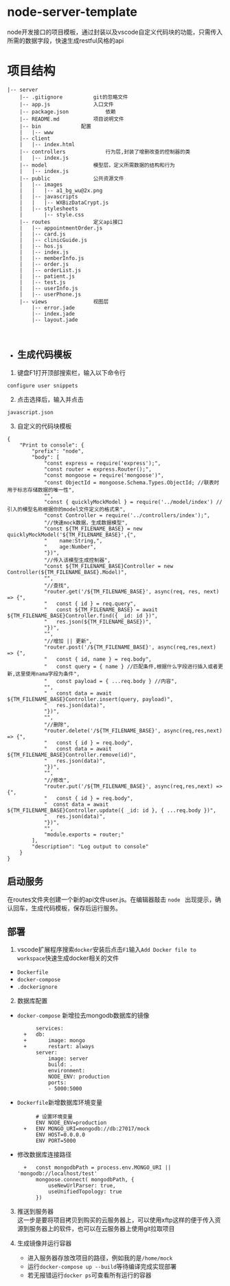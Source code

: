 
# node-server-template

node开发接口的项目模板，通过封装以及vscode自定义代码块的功能，只需传入所需的数据字段，快速生成restful风格的api

# 项目结构
```
|-- server
    |-- .gitignore 			git的忽略文件
    |-- app.js 				入口文件
    |-- package.json 			依赖
    |-- README.md 			项目说明文件
    |-- bin				配置
    |   |-- www
    |-- client
    |   |-- index.html 
    |-- controllers 			行为层,封装了增删改查的控制器的类
    |   |-- index.js 
    |-- model 				模型层，定义所需数据的结构和行为
    |   |-- index.js
    |-- public 				公共资源文件
    |   |-- images
    |   |   |-- a1_bg_wu@2x.png
    |   |-- javascripts
    |   |   |-- WXBizDataCrypt.js 
    |   |-- stylesheets
    |       |-- style.css
    |-- routes 				定义api接口
    |   |-- appointmentOrder.js
    |   |-- card.js
    |   |-- clinicGuide.js
    |   |-- hos.js
    |   |-- index.js
    |   |-- memberInfo.js
    |   |-- order.js
    |   |-- orderList.js
    |   |-- patient.js
    |   |-- test.js
    |   |-- userInfo.js
    |   |-- userPhone.js    
    |-- views 				视图层
        |-- error.jade
        |-- index.jade
        |-- layout.jade



```


- ## 生成代码模板
1. 键盘F1打开顶部搜索栏，输入以下命令行
```
configure user snippets

```
2. 点击选择后，输入并点击
```
javascript.json

```
3. 自定义的代码块模板
```
{
	"Print to console": {
		"prefix": "node",
		"body": [
			"const express = require('express');",
			"const router = express.Router();",
			"const mongoose = require('mongoose')",
			"const ObjectId = mongoose.Schema.Types.ObjectId; //联表时用于标志存储数据的唯一性",
			"",
			"const { quicklyMockModel } = require('../model/index') //引入的模型名称根据你的model文件定义的格式来",
			"const Controller = require('../controllers/index');",
			"//快速mock数据，生成数据模型",
			"const ${TM_FILENAME_BASE} = new quicklyMockModel('${TM_FILENAME_BASE}',{",
			"    name:String,",
			"    age:Number",
			"})",
			"//传入该模型生成控制器",
			"const ${TM_FILENAME_BASE}Controller = new Controller(${TM_FILENAME_BASE}.Model)",
			"",
			"//查找",
			"router.get('/${TM_FILENAME_BASE}', async(req, res, next) => {",
			"   const { id } = req.query",
			"   const ${TM_FILENAME_BASE} = await ${TM_FILENAME_BASE}Controller.find({ _id: id })",
			"   res.json(${TM_FILENAME_BASE})",
			"})",
			"",
			"//增加 || 更新",
			"router.post('/${TM_FILENAME_BASE}', async(req,res,next) => {",
			"   const { id, name } = req.body",
			"   const query = { name } //匹配条件,根据什么字段进行插入或者更新,这里使用nama字段为条件",
			"   const payload = { ...req.body } //内容",
			"",
			"   const data = await ${TM_FILENAME_BASE}Controller.insert(query, payload)",
			"   res.json(data)",
			"})",
			"",
			"//删除",
			"router.delete('/${TM_FILENAME_BASE}', async(req,res,next) => {",
			"   const { id } = req.body",
			"   const data = await ${TM_FILENAME_BASE}Controller.remove(id)",
			"   res.json(data)",
			"})",
			"",
			"//修改",
			"router.put('/${TM_FILENAME_BASE}', async(req,res,next) => {",
			"   const { id } = req.body",
			"  const data = await ${TM_FILENAME_BASE}Controller.update({ _id: id }, { ...req.body })",
			"   res.json(data)",
			"})",
			"",
			"module.exports = router;"
		],
		"description": "Log output to console"
	}
}
```
## 启动服务 

在routes文件夹创建一个新的api文件user.js。在编辑器敲击 ```node ``` 出现提示，确认回车，生成代码模板，保存后运行服务。

## 部署

1. vscode扩展程序搜索```docker```安装后点击```F1```输入```Add Docker file to workspace```快速生成docker相关的文件
   
- ```Dockerfile```
- ```docker-compose```
- ```.dockerignore```

2. 数据库配置

- ```docker-compose``` 新增拉去mongodb数据库的镜像
  ```
        services:
    +   db:
    +       image: mongo
    +       restart: always
        server:
            image: server
            build: .
            environment:
            NODE_ENV: production
            ports:
            - 5000:5000 
  ```

- ```Dockerfile```新增数据库环境变量
  ```
        # 设置环境变量
        ENV NODE_ENV=production
    +   ENV MONGO_URI=mongodb://db:27017/mock
        ENV HOST=0.0.0.0
        ENV PORT=5000
  ```

- 修改数据库连接路径
  ```
    +   const mongodbPath = process.env.MONGO_URI || 'mongodb://localhost/test'
        mongoose.connect( mongodbPath, {
            useNewUrlParser: true,
            useUnifiedTopology: true
        })

  ```

3. 推送到服务器  
   这一步是要将项目拷贝到购买的云服务器上，可以使用xftp这样的便于传入资源到服务器上的软件，也可以在云服务器上使用git拉取项目

4. 生成镜像并运行容器  
   - 进入服务器存放改项目的路径，例如我的是```/home/mock```
   - 运行```docker-compose up --build```等待编译完成实现部署
   - 若无报错运行```docker ps```可查看所有运行的容器
  

